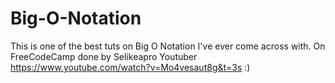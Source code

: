 # Big-O-Notation

This is one of the best tuts on Big O Notation I've ever come across with.
On FreeCodeCamp done by Selikeapro Youtuber
https://www.youtube.com/watch?v=Mo4vesaut8g&t=3s :)